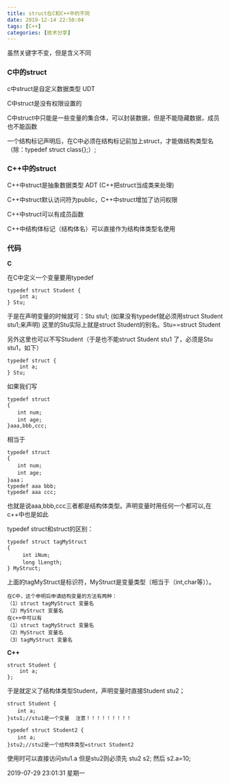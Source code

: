 ```yaml
---
title: struct在C和C++中的不同
date: 2019-12-14 22:50:04
tags: [C++]
categories: [技术分享]
---
```


 虽然关键字不变，但是含义不同

<!--more-->

### C中的struct

c中struct是自定义数据类型   UDT

C中struct是没有权限设置的

C中struct中只能是一些变量的集合体，可以封装数据，但是不能隐藏数据，成员也不能函数

一个结构标记声明后，在C中必须在结构标记前加上struct，才能做结构类型名（除：typedef struct class{};）;

### C++中的struct

C++中struct是抽象数据类型 ADT   (C++把struct当成类来处理)

C++中struct默认访问符为public，C++中struct增加了访问权限

C++中struct可以有成员函数

C++中结构体标记（结构体名）可以直接作为结构体类型名使用


### 代码


**C**

在C中定义一个变量要用typedef

```
typedef struct Student {
	int a;
} Stu;
```

于是在声明变量的时候就可：Stu stu1;
(如果没有typedef就必须用struct Student stu1;来声明)
这里的Stu实际上就是struct Student的别名。Stu==struct Student

另外这里也可以不写Student（于是也不能struct Student stu1 了，必须是Stu stu1，如下）

```
typedef struct {
	int a;
} Stu;
```

如果我们写

```
typedef struct  
{
　　int num;
　　int age;
}aaa,bbb,ccc;
```

相当于

```
typedef struct  
{
　　int num;
　　int age;
}aaa；
typedef aaa bbb;
typedef aaa ccc;
```

也就是说aaa,bbb,ccc三者都是结构体类型。声明变量时用任何一个都可以,在c++中也是如此


typedef struct和struct的区别：

```
typedef struct tagMyStruct
{ 
　　　int iNum;
　　　long lLength;
} MyStruct;
```

上面的tagMyStruct是标识符，MyStruct是变量类型（相当于（int,char等））。


```
在C中，这个申明后申请结构变量的方法有两种：
（1）struct tagMyStruct 变量名
（2）MyStruct 变量名
在c++中可以有
（1）struct tagMyStruct 变量名
（2）MyStruct 变量名
（3）tagMyStruct 变量名
```


**C++**


```
struct Student {
	int a;
};
```

于是就定义了结构体类型Student，声明变量时直接Student stu2；

```
struct Student {   
　　int a;   
}stu1;//stu1是一个变量  注意！！！！！！！！！
 
typedef struct Student2 {   
　　int a;   
}stu2;//stu2是一个结构体类型=struct Student2  
```

使用时可以直接访问stu1.a
但是stu2则必须先 stu2 s2;
然后 s2.a=10;




2019-07-29 23:01:31 星期一